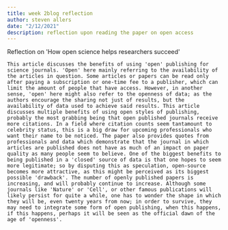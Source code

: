 ```yaml
---
title: week 2blog reflection
author: steven allers
date: "2/12/2021"
description: reflection upon reading the paper on open access
---
```


Reflection on 'How open science helps
researchers succeed'

	This article discusses the benefits of using 'open' publishing for science journals. 'Open' here mainly referring to the availability of the articles in question. Some articles or papers can be read only after paying a subscription or one-time fee to a publisher, which can limit the amount of people that have access. However, in another sense, 'open' here might also refer to the openness of data; as the authors encourage the sharing not just of results, but the availability of data used to achieve said results. This article discusses multiple benefits of using open styles of publishing, probably the most grabbing being that open published journals receive more citations. In a field where citation counts seem tantamount to celebrity status, this is a big draw for upcoming professionals who want their name to be noticed. The paper also provides quotes from professionals and data which demonstrate that the journal in which articles are published does not have as much of an impact on paper quality as many people seem to believe. One of the biggest benefits to being published in a 'closed' source of data is that one hopes to seem more legitimate; so by disputing this as speculation, open-source becomes more attractive, as this might be perceived as its biggest possible 'drawback'. The number of openly published papers is increasing, and will probably continue to increase. Although some journals like 'Nature' or 'Cell', or other famous publications will likely persist for quite a while, one has to wonder the shape in which they will be, even twenty years from now; in order to survive, they may need to integrate some form of open publishing, when this happens, if this happens, perhaps it will be seen as the official dawn of the age of 'openness'. 

